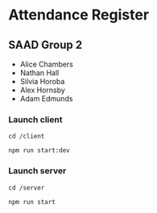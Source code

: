 # Attendance Register
## SAAD Group 2

- Alice Chambers
- Nathan Hall
- Silvia Horoba
- Alex Hornsby
- Adam Edmunds

### Launch client

 `cd /client`
 
`npm run start:dev`

### Launch server

`cd /server`

`npm run start`